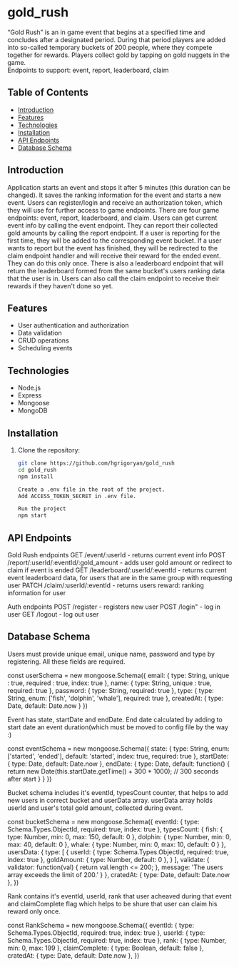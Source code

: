 # gold_rush
“Gold Rush” is an in game event that begins at a specified time and concludes after a designated period. During that period players are added into so-called temporary buckets of 200 people, where they compete together for rewards. Players collect gold by tapping on gold nuggets in the game.  
Endpoints to support: event, report, leaderboard, claim 

## Table of Contents

- [Introduction](#introduction)
- [Features](#features)
- [Technologies](#technologies)
- [Installation](#installation)
- [API Endpoints](#api-endpoints)
- [Database Schema](#database-schema)

## Introduction

Application starts an event and stops it after 5 minutes (this duration can be changed). It saves the ranking information for the event and starts a new event. 
Users can register/login and receive an authorization token, which they will use for further access to game endpoints.
There are four game endpoints: event, report, leaderboard, and claim. 
Users can get current event info by calling the event endpoint. 
They can report their collected gold amounts by calling the report endpoint. If a user is reporting for the first time, they will be added to the corresponding event bucket. If a user wants to report but the event has finished, they will be redirected to the claim endpoint handler and will receive their reward for the ended event. They can do this only once. There is also a leaderboard endpoint that will return the leaderboard formed from the same bucket's users ranking data that the user is in. 
Users can also call the claim endpoint to receive their rewards if they haven't done so yet.

## Features

- User authentication and authorization
- Data validation
- CRUD operations
- Scheduling events

## Technologies

- Node.js
- Express
- Mongoose
- MongoDB

## Installation

1. Clone the repository:
   ```bash
   git clone https://github.com/hgrigoryan/gold_rush
   cd gold_rush
   npm install

   Create a .env file in the root of the project.
   Add ACCESS_TOKEN_SECRET in .env file.

   Run the project
   npm start

## API Endpoints

Gold Rush endpoints
GET /event/:userId - returns current event info
POST /report/:userId/:eventId/:gold_amount - adds user gold amount or redirect to claim if event is ended
GET /leaderboard/:userId/:eventId - returns current event leaderboard data, for users that are in the same group with requesting user
PATCH /claim/:userId/:eventId - returns users reward: ranking information for user

Auth endpoints
POST /register - registers new user
POST /login" - log in user
GET /logout - log out user

## Database Schema

Users must provide unique email, unique name, password and type by registering. 
All these fields are required.

const userSchema = new mongoose.Schema({
    email: {
        type: String, 
        unique : true, 
        required : true, 
        index: true
    },
    name: {
        type: String,
        unique : true,
        required: true
    },
    password: {
        type: String, 
        required: true
    },
    type: {
        type: String,
        enum: ['fish', 'dolphin', 'whale'],
        required: true
    },
    createdAt: {
        type: Date,
        default: Date.now
    }
})

Event has state, startDate and endDate. End date calculated by adding to start date an event duration(which must be moved to config file by the way :)

const eventSchema = new mongoose.Schema({
    state: {
        type: String,
        enum: ['started', 'ended'],
        default: 'started',
        index: true,
        required: true
    },
    startDate: {
        type: Date,
        default: Date.now
    },
    endDate: {
        type: Date,
        default: function() {
            return new Date(this.startDate.getTime() + 300 * 1000); // 300 seconds after start
        }
    }
})

Bucket schema includes it's eventId, typesCount counter, that helps to add new users in correct bucket and userData array. userData array holds userId and user's total gold amount, collected during event.

const bucketSchema = new mongoose.Schema({
    eventId: {
        type: Schema.Types.ObjectId,
        required: true,
        index: true
    },
    typesCount: {
      fish: {
        type: Number,
        min: 0,
        max: 150,
        default: 0
      },
      dolphin: {
        type: Number,
        min: 0,
        max: 40,
        default: 0
      },
      whale: {
        type: Number,
        min: 0,
        max: 10,
        default: 0
      }
    },
    usersData: {
        type: [
          {
            userId: {
              type: Schema.Types.ObjectId,
              required: true,
              index: true
            },
            goldAmount: {
              type: Number,
              default: 0
            },
          }
        ],
        validate: {
          validator: function(val) {
            return val.length <= 200;
          },
          message: 'The users array exceeds the limit of 200.'
        }
      },
    cratedAt: {
      type: Date,
      default: Date.now
    },
})

Rank contains it's eventId, userId, rank that user acheaved during that event and claimComplete flag which helps to be shure that user can claim his reward only once.

const RankSchema = new mongoose.Schema({
    eventId: {
        type: Schema.Types.ObjectId,
        required: true,
        index: true
    },
    userId: {
        type: Schema.Types.ObjectId,
        required: true,
        index: true
    },
    rank: {
        type: Number,
        min: 0,
        max: 199
    },
    claimComplete: {
        type: Boolean,
        default: false
    },
    cratedAt: {
        type: Date,
        default: Date.now
    },
})

